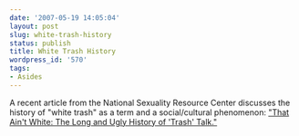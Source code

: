 ```yaml
---
date: '2007-05-19 14:05:04'
layout: post
slug: white-trash-history
status: publish
title: White Trash History
wordpress_id: '570'
tags:
- Asides
---
```


A recent article from the National Sexuality Resource Center discusses the history of "white trash" as a term and a social/cultural phenomenon: ["That Ain't White: The Long and Ugly History of 'Trash' Talk."](http://nsrc.sfsu.edu/MagArticle.cfm?Article=735)
